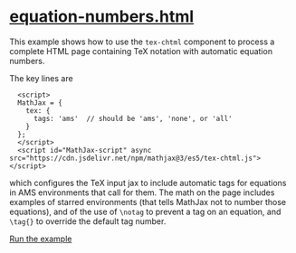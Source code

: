 # [equation-numbers.html](https://mathjax.github.io/MathJax-demos-web/equation-numbers.html)

This example shows how to use the `tex-chtml` component to process a complete HTML page containing TeX notation with automatic equation numbers.

The key lines are

```
  <script>
  MathJax = {
    tex: {
      tags: 'ams'  // should be 'ams', 'none', or 'all'
    }
  };
  </script>
  <script id="MathJax-script" async src="https://cdn.jsdelivr.net/npm/mathjax@3/es5/tex-chtml.js"></script>
```

which configures the TeX input jax to include automatic tags for equations in AMS environments that call for them.  The math on the page includes examples of starred environments (that tells MathJax not to number those equations), and of the use of `\notag` to prevent a tag on an equation, and `\tag{}` to override the default tag number.

[Run the example](https://mathjax.github.io/MathJax-demos-web/equation-numbers.html)
